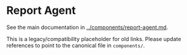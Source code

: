 # Report Agent

See the main documentation in [../components/report-agent.md](../components/report-agent.md).

This is a legacy/compatibility placeholder for old links. Please update references to point to the canonical file in `components/`.
